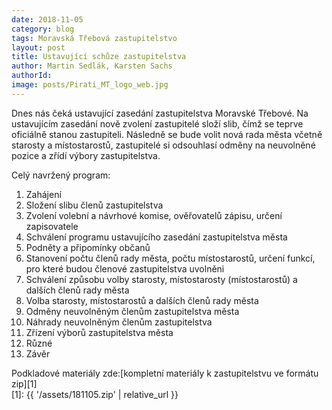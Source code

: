 ```yaml
---
date: 2018-11-05
category: blog
tags: Moravská Třebová zastupitelstvo
layout: post
title: Ustavující schůze zastupitelstva
author: Martin Sedlák, Karsten Sachs
authorId: 
image: posts/Pirati_MT_logo_web.jpg
---
```

Dnes nás čeká ustavující zasedání zastupitelstva Moravské Třebové. Na ustavujícím zasedání nově zvolení zastupitelé složí slib, čímž se teprve oficiálně stanou zastupiteli. Následně se bude volit nová rada města včetně starosty a místostarostů, zastupitelé si odsouhlasí odměny na neuvolněné pozice a zřídí výbory zastupitelstva. 

Celý navržený program:
1.	Zahájení
2.	Složení slibu členů zastupitelstva
3.	Zvolení volební a návrhové komise, ověřovatelů zápisu, určení zapisovatele
4.	Schválení programu ustavujícího zasedání zastupitelstva města
5.	Podněty a připomínky občanů
6.	Stanovení počtu členů rady města, počtu místostarostů, určení funkcí, pro které budou členové zastupitelstva uvolněni
7.	Schválení způsobu volby starosty, místostarosty (místostarostů) a dalších členů rady města
8.	Volba starosty, místostarostů a dalších členů rady města
9.	Odměny neuvolněným členům zastupitelstva města
10.  Náhrady neuvolněným členům zastupitelstva
11.	Zřízení výborů zastupitelstva města
12.	Různé 
13.	Závěr

Podkladové materiály zde:[kompletní materiály k zastupitelstvu ve formátu zip][1]  
[1]: {{ '/assets/181105.zip' | relative_url }}

